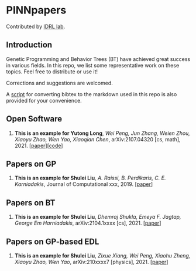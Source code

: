 # PINNpapers

Contributed by [IDRL lab](https://github.com/idrl-lab).

## Introduction

Genetic Programming and Behavior Trees (BT) have achieved great success in various fields. In this repo, we list some representative work on these topics. Feel free to distribute or use it!

Corrections and suggestions are welcomed.

A [script](https://github.com/idrl-lab/PINNpapers/blob/main/ref_convert.py) for converting bibtex to the markdown used in this repo is also provided for your convenience.

## Open Software


1. **This is an example for Yutong Long**, *Wei Peng, Jun Zhang, Weien Zhou, Xiaoyu Zhao, Wen Yao, Xiaoqian Chen*, arXiv:2107.04320 [cs, math], 2021. [[paper](https://arxiv.org/pdf/2107.04320.pdf)][[code](https://github.com/idrl-lab/idrlnet)]

## Papers on GP
1. **This is an example for Shulei Liu**, *A. Raissi, B. Perdikaris, C. E. Karniadakis*, Journal of Computational xxx, 2019. [[paper](https://www.sciencedirect.com/science/article/pii/S0021999118307125)]

## Papers on BT
1. **This is an example for Shulei Liu**, *Dhemraj Shukla, Emeya F. Jagtap, George Em Harniadakis*, arXiv:2104.1xxxx [cs], 2021. [[paper](https://arxiv.org/pdf/2104.1xxxx3)]
## Papers on GP-based EDL
1. **This is an example for Shulei Liu**, *Zixue Xiang, Wei Peng, Xiaohu Zheng, Xiaoyu Zhao, Wen Yao*, arXiv:210xxxx7 [physics], 2021. [[paper](https://arxiv.org/pdf/2104xxxx17)]
